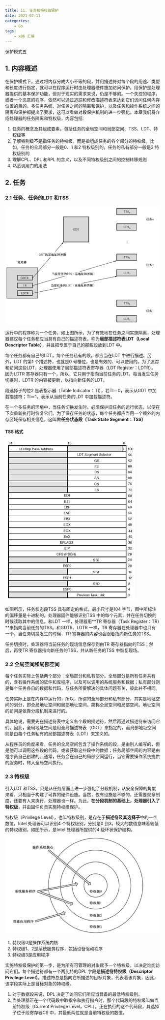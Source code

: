 ```yaml
---
title: 11. 任务和特权级保护
date: 2021-07-11
categories:
    - Go
tags:
	- x86 汇编
---
```


保护模式五
<!-- more -->

## 1. 内容概述
在保护模式下，通过将内存分成大小不等的段，并用描述符对每个段的用途、类型和长度进行指定，就可以在程序运行时由处理器硬件施加访问保护。段保护是处理器提供的基本保护功能，但对于现实的需求来说，仍是不够的。一个失控的程序，或者一个恶意的程序，依然可以通过追踪和修改描述符表来达到它们访问任何内存位置的目的。多任务系统，对任务之间的隔离和保护，以及任务和操作系统之间的隔离和保护都提出了要求，这可以看做对段保护机制的进一步强化。本章我们将介绍处理器的任务隔离和特权级，内容包括:
1. 任务的概念及其组成要素，包括任务的全局空间和局部空间、TSS、LDT、特权级等
2. 了解特别级不是指任务的特权级，而是指组成任务的各个部分的特权级。比如，任务的全局部分一般是0、1 和2 特权级别的，任务的私有部分一般是3 特权级别的
3. 理解CPL、DPL 和RPL 的含义，以及不同特权级别之间的控制转移规则
4. 熟悉调用门的用法

## 2. 任务
### 2.1 任务、任务的LDT 和TSS
![多任务系统的组成示意图](/images/assembly/task.png)

运行中的程序称为一个任务，如上图所示，为了有效地在任务之间实施隔离，处理器建议每个任务都应当具有自己的描述符表，称为**局部描述符表LDT（Local Descriptor Table）**，并且把专属于自己的那些段放到LDT 中。

每个任务都有自己的LDT，每个任务私有的段，都应当在LDT 中进行描述。另外，LDT 的第1 个描述符，也就是0 号槽位，也是有效的、可以使用的。为了追踪和访问这些LDT，处理器使用了局部描述符表寄存器（LDT Register：LDTR）。因为LDTR 寄存器只有一个，所以，它只用于指向当前任务的LDT。每当发生任务切换时，LDTR 的内容被更新，以指向新任务的LDT。

段选择子的位2 是表指示器（Table Indicator：TI），若TI＝0，表示从GDT 中加载描述符；TI＝1，表示从当前任务的LDT 中加载描述符。

在一个多任务的环境中，当任务切换发生时，必须保护旧任务的运行状态，以便在下次重新执行时恢复它们。为了保存任务的状态，每个任务都应当用一个额外的内存区域保存相关信息，这叫做**任务状态段（Task State Segment：TSS）**

#### TSS 格式
![TSS 格式](/images/assembly/tss.png)

如图所示，任务状态段TSS 具有固定的格式，最小尺寸是104 字节，图中所标注的偏移量是十进制的。处理器固件能够识别TSS 中的每个元素，并在任务切换的时候读取其中的信息。和LDT 一样，处理器用**TR 寄存器（Task Register：TR）**来指向当前任务的TSS。和GDTR、LDTR 一样，TR 寄存器在处理器中也只有一个。当任务切换发生的时候，TR 寄存器的内容也会跟着指向新任务的TSS。

任务切换时，处理器将当前任务的现场信息保存到由TR 寄存器指向的TSS；然后，再使TR 寄存器指向新任务的TSS，并从新任务的TSS 中恢复现场。

### 2.2 全局空间和局部空间
每个任务实际上包括两个部分：全局部分和私有部分。全局部分是所有任务共有的，含有操作系统的软件和库程序，以及可以调用的系统服务和数据；私有部分则是每个任务各自的数据和代码，与任务所要解决的具体问题有关，彼此并不相同。

任务实际上是在内存中运行的，所以，所谓的全局部分和私有部分，其实是地址空间的划分，即全局地址空间和局部地址空间，简称全局空间和局部空间。地址空间的访问是依靠分段机制来进行的。

具体地说，需要先在描述符表中定义各个段的描述符，然后再通过描述符来访问它们。因此，全局地址空间是用全局描述符表（GDT）来指定的，而局部地址空间则是由每个任务私有的局部描述符表（LDT）来定义的。

从程序员的角度来看，任务的全局空间包含了操作系统的段，是由别人编写的，但是他可以调用这些段的代码，或者获取这些段中的数据；任务局部空间的内容是由程序员自己创建的。通常，任务会在自己的局部空间运行，当它需要操作系统提供的服务时，转入全局空间执行。

### 2.3 特权级
引入LDT 和TSS，只是从任务层面上进一步强化了分段机制，从安全保障的角度来看，只相当于构建了可靠的硬件设施。当然，仅有设施是不够的，还需要规章制度，还要有人来执行，处理器也一样。为此，**在分段机制的基础上，处理器引入了特权级**，并由固件负责实施特权级保护。

特权级（Privilege Level），也叫特权级别，是存在于**描述符及其选择子**中的一个数值。Intel 处理器可以识别4 个特权级别，分别是0 到3，较大的数值意味着较低的特权级别，如图所示，是Intel 处理器所提供的4 级环状保护结构。

![处理器的4 级环状保护结构](/images/assembly/privilege.png)

1. 特权级0是操作系统内核
2. 特权级1、2是系统服务程序，包括设备驱动程序
3. 特权级3是应用程序

实施特权级保护的第一步，是为所有可管理的对象赋予一个特权级，以决定谁能访问它们。每个描述符都有一个两比特的DPL 字段是**描述符特权级（Descriptor Privilege Level）**。描述符总是指向它所描述的目标对象，代表着该对象，因此，该字段实际上是目标对象的特权级。
1. 对于数据段来说，DPL 决定了访问它们所应当具备的最低特权级别。
2. 当处理器正在一个代码段中取指令和执行指令时，那个代码段的特权级叫做当前特权级（Current Privilege Level，CPL）。正在执行的这个代码段，其选择子位于段寄存器CS 中，其最低两位就是当前特权级的数值。

